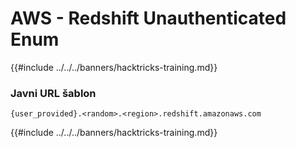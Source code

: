 # AWS - Redshift Unauthenticated Enum

{{#include ../../../banners/hacktricks-training.md}}

### Javni URL šablon
```
{user_provided}.<random>.<region>.redshift.amazonaws.com
```
{{#include ../../../banners/hacktricks-training.md}}
